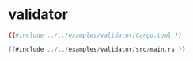# validator

```toml
{{#include ../../examples/validator/Cargo.toml }}
```

```rust
{{#include ../../examples/validator/src/main.rs }}
```


